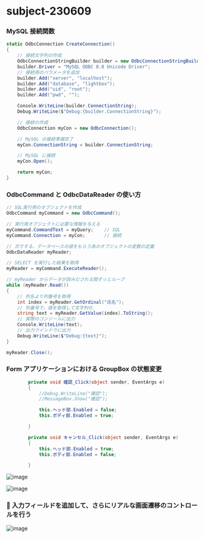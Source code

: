 # subject-230609

### MySQL 接続関数
```cs
static OdbcConnection CreateConnection()
{
    // 接続文字列の作成
    OdbcConnectionStringBuilder builder = new OdbcConnectionStringBuilder();
    builder.Driver = "MySQL ODBC 8.0 Unicode Driver";
    // 接続用のパラメータを追加
    builder.Add("server", "localhost");
    builder.Add("database", "lightbox");
    builder.Add("uid", "root");
    builder.Add("pwd", "");

    Console.WriteLine(builder.ConnectionString);
    Debug.WriteLine($"Debug:{builder.ConnectionString}");

    // 接続の作成
    OdbcConnection myCon = new OdbcConnection();

    // MySQL の接続準備完了
    myCon.ConnectionString = builder.ConnectionString;

    // MySQL に接続
    myCon.Open();

    return myCon;
}
```

### OdbcCommand と OdbcDataReader の使い方
```cs
// SQL実行用のオブジェクトを作成
OdbcCommand myCommand = new OdbcCommand();

// 実行用オブジェクトに必要な情報を与える
myCommand.CommandText = myQuery;    // SQL
myCommand.Connection = myCon;       // 接続

// 次でする、データベースの値をもらう為のオブジェクトの変数の定義
OdbcDataReader myReader;

// SELECT を実行した結果を取得
myReader = myCommand.ExecuteReader();

// myReader からデータが読みだされる間ずっとループ
while (myReader.Read())
{
    // 列名より列番号を取得
    int index = myReader.GetOrdinal("氏名");
    // 列番号で、値を取得して文字列化
    string text = myReader.GetValue(index).ToString();
    // 実際のコンソールに出力
    Console.WriteLine(text);
    // 出力ウインドウに出力
    Debug.WriteLine($"Debug:{text}");
}

myReader.Close();
```
### Form アプリケーションにおける GroupBox の状態変更
```cs
        private void 確認_Click(object sender, EventArgs e)
        {
            //Debug.WriteLine("確認");
            //MessageBox.Show("確認");

            this.ヘッド部.Enabled = false;
            this.ボディ部.Enabled = true;

        }

        private void キャンセル_Click(object sender, EventArgs e)
        {
            this.ヘッド部.Enabled = true;
            this.ボディ部.Enabled = false;

        }
```
![image](https://github.com/winofsql/subject-230609/assets/1501327/d7982c86-4dea-4a7f-8ef1-708372b3de25)

![image](https://github.com/winofsql/subject-230609/assets/1501327/a227a151-1832-4f73-a7de-cd9580a9297c)

### 🔴 入力フィールドを追加して、さらにリアルな画面遷移のコントロールを行う

![image](https://github.com/winofsql/subject-230609/assets/1501327/67278dd7-3137-42ba-a502-b4fe8d717fd0)


